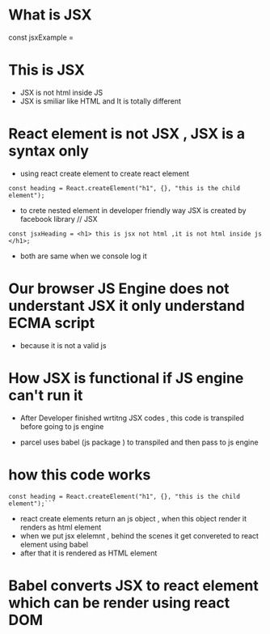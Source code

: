 # What is JSX 

const jsxExample = <h1>This is JSX   </h1>

- JSX is not html inside JS 
- JSX is smiliar like HTML and It is totally different

# React element is not JSX , JSX is a syntax only 
- using react create element to create react element  
```
const heading = React.createElement("h1", {}, "this is the child element");
```

- to crete nested element in developer friendly way JSX is created by facebook library
// JSX
```
const jsxHeading = <h1> this is jsx not html ,it is not html inside js </h1>;
```

- both are same when we console log it 


# Our browser JS Engine does not understant JSX it only understand ECMA script 
- because it is not a valid js 

# How JSX is functional if JS engine can't run it 
- After Developer finished wrtitng  JSX codes , this code is transpiled before going to js engine 

- parcel uses babel (js package ) to transpiled and then  pass to js engine 


# how this code works 
```
const heading = React.createElement("h1", {}, "this is the child element");``` 

```

- react create elements return an js object , when this object render it renders as html element 
-  when we put jsx elelemnt , behind the scenes it get convereted to react element using babel
- after that it is rendered as HTML element 

# Babel converts JSX to react element which can be render using react DOM 
